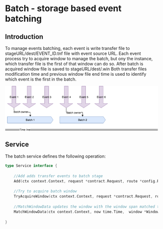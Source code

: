 # Batch - storage based event batching

## Introduction

To manage events batching, each event is write transfer file to stageURL/dest/EVENT_ID.tnf file with event source URL.
Each event process try to acquire window to manage the batch, but ony the instance, which transfer file is the first of that window can do so.
After batch is acquired window file is saved to stageURL/dest/<WindowEndTimeNano>.win
Both transfer files modification time and previous window file end time is used to identify which event is the first in the batch.

![Batching](../../images/event-batching.png)
 
## Service

The batch service defines the following operation:

```go
type Service interface {

	//Add adds transfer events to batch stage
	Add(ctx context.Context, request *contract.Request, route *config.Route) error

	//Try to acquire batch window
	TryAcquireWindow(ctx context.Context, request *contract.Request, route *config.Route) (*Window, error)

	//MatchWindowData updates the window with the window span matched transfer datafiles
	MatchWindowData(ctx context.Context, now time.Time,  window *Window, route *config.Route) error

} 
```